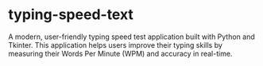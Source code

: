 # typing-speed-text
A modern, user-friendly typing speed test application built with Python and Tkinter. This application helps users improve their typing skills by measuring their Words Per Minute (WPM) and accuracy in real-time.

